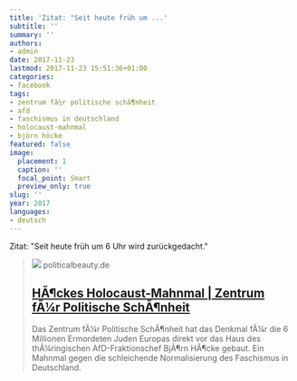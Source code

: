 ```yaml
---
title: 'Zitat: "Seit heute früh um ...'
subtitle: ''
summary: ''
authors:
- admin
date: 2017-11-23
lastmod: 2017-11-23 15:51:36+01:00
categories:
- facebook
tags:
- zentrum fã¼r politische schã¶nheit
- afd
- faschismus in deutschland
- holocaust-mahnmal
- björn höcke
featured: false
image:
  placement: 1
  caption: ''
  focal_point: Smart
  preview_only: true
slug: ''
year: 2017
languages:
- deutsch
---
```


Zitat: "Seit heute früh um 6 Uhr wird zurückgedacht."
> [![](https://politicalbeauty.de//assets/images/holocaust-mahnmal-bornhagen-meta.jpg)](https://deine-stele.de/)
> politicalbeauty.de
> ## [HÃ¶ckes Holocaust-Mahnmal | Zentrum fÃ¼r Politische SchÃ¶nheit](https://deine-stele.de/)
>
>Das Zentrum fÃ¼r Politische SchÃ¶nheit hat das Denkmal fÃ¼r die 6 Millionen Ermordeten Juden Europas direkt vor das Haus des thÃ¼ringischen AfD-Fraktionschef BjÃ¶rn HÃ¶cke gebaut. Ein Mahnmal gegen die schleichende Normalisierung des Faschismus in Deutschland.